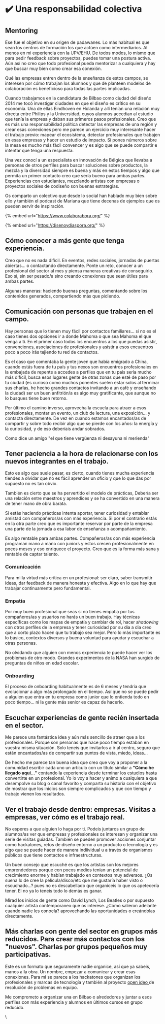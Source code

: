 # ✔️ Una responsabilidad colectiva

## Mentoring

Ese fue el objetivo en su origen de padawanes. Lo más habitual es que sean los centros de formación los que actúen como intermediarios. Al menos en mi experiencia con la UPV/EHU. De todos modos, lo mismo que para pedir feedback sobre proyectos, puedes tomar una postura activa. Aún así no creo que todo profesional pueda mentorizar a cualquiera y hay que buscar muy bien como crear esa conexión.

Qué las empresas entren dentro de la enseñanza de estos campos, se interesen por cómo trabajan los alumnos y que de planteen modelos de colaboración es beneficioso para todas las partes implicadas.

Cuando trabajamos en la candidatura de Bilbao como ciudad del diseño 2014 me tocó investigar ciudades en que el diseño es crítico en su economía. Una de ellas Eindhoven en Holanda y allí tenían una relación muy directa entre Philips y la Universidad, cuyos alumnos accedian al estudio que tenía la empresa y daban sus primeros pasos profesionales. Creo que es más una responsabilidad política detectar las empresas de una región y crear esas conexiones pero me parece un ejercicio muy interesante hacer el trabajo previo: mapear el ecosistema, detectar profesionales que trabajen en esas empresas y hacer un estudio de impacto. Si pones números sobre la mesa es mucho más fácil convencer y es algo que se puede compartir e intentar que tenga una respuesta.

Una vez conocí a un especialista en innovación de Bélgica que llevaba a personas de otros perfiles para buscar soluciones sobre productos, la mezcla y la diversidad siempre es buena y más en estos tiempos y algo que permita un primer contacto creo que sería bueno para ambas partes. Experiencias con estudiantes, mezclando artistas con empresas o proyectos sociales de codiseño son buenas estrategias.

Os comparto un colectivo que desde lo social han hablado muy bien sobre ello y también el podcast de Mariana que tiene decenas de ejemplos que os pueden servir de inspiración.

{% embed url="https://www.colaborabora.org/" %}

{% embed url="https://disenoydiaspora.org/" %}

## Cómo conocer a más gente que tenga experiencia.

Creo que no es nada difícil. En eventos, redes sociales, jornadas de puertas abiertas… o contactando directamente. Ponte un reto, conocer a un profesional del sector al mes y piensa maneras creativas de conseguirlo. Eso sí, sin ser pesado/a sino creando conexiones que sean útiles para ambas partes.

Algunas maneras: haciendo buenas preguntas, comentando sobre los contenidos generados, compartiendo más que pidiendo.

## Comunicación con personas que trabajen en el campo.

Hay personas que lo tienen muy fácil por contactos familiares… si no es el caso tienes dos opciones ir a donde Mahoma o que sea Mahoma el que venga a ti. En el primer caso todos los encuentros a los que puedas asistir, convenciones, asociaciones de profesionales y asistir a esos encuentros poco a poco irás tejiendo tu red de contactos.

Es el caso que comentaba la gente joven que había emigrado a China, cuando estás fuera de tu país y tus nexos son encuentros profesionales en la embajada de repente a accedes a perfiles que en tu país sería mucho más difícil, busca esos lugares gente de otras zonas que esté de paso por tu ciudad (es curioso como muchos ponentes suelen estar solos al terminar sus charlas, he hecho grandes contactos invitando a un café y enseñando la ciudad) ser un buen anfitrión/a es algo muy gratificante, que aunque no lo busques tiene buen retorno.

Por último el camino inverso, aprovecha la escuela para atraer a esos profesionales, montar un evento, un club de lectura, una exposición… y contacta directamente. De vez en cuando estamos encantados/as de compartir y sobre todo recibir algo que se pierde con los años: la energía y la curiosidad, y de eso deberíais andar sobrados.

Como dice un amigo "el que tiene vergüenza ni desayuna ni merienda"

## Tener paciencia a la hora de relacionarse con los nuevos integrantes en el trabajo.

Esto es algo que suele pasar, es cierto, cuando tienes mucha experiencia tiendes a olvidar que no es fácil aprender un oficio y que lo que das por supuesto no es tan obvio.

También es cierto que se ha pervertido el modelo de prácticas, Debería ser una relación entre maestros y aprendices y se ha convertido en una manera de tener mano de obra barata.

Si estás haciendo prácticas intenta aportar, tener curiosidad y entablar amistad con compañeros/as con más experiencia. Si por el contrario estás en la otra parte creo que es importante reservar por parte de la empresa una parte de la jornada a esa labor de enseñanza o acompañamiento.

Es algo rentable para ambas partes. Compañeros/as con más experiencia programan mano a mano con juniors y estos crecen profesionalmente en pocos meses y eso enriquece el proyecto. Creo que es la forma más sana y rentable de captar talento.

### Comunicación

Para mi la virtud más crítica en un profesional: ser claro, saber transmitir ideas, dar feedback de manera honesta y efectiva. Algo en lo que hay que trabajar continuamente pero fundamental.

### Empatía

Por muy buen profesional que seas si no tienes empatia por tus compañeros/as y usuarios no harás un buen trabajo. Hay técnicas específicas como los mapas de empatía y cambiar de rol, hacer _shadowing_ con otros perfiles de la empresa y tener curiosidad por su dia a dia creo que a corto plazo hacen que tu trabajo sea mejor. Pero lo más importante es lo básico, contextos diversos y buena voluntad para ayudar y escuchar a otras personas.

No olvidando que alguien con menos experiencia te puede hacer ver los problemas de otro modo. Grandes experimentos de la NASA han surgido de preguntas de niños en edad escolar.

### Onboarding

El proceso de onboarding habitualmente es de 6 meses y tendría que evolucionar a algo más prolongado en el tiempo. Así que no se puede pedir a alguien que entra en tu empresa como junior que lo entienda todo en poco tiempo… ni la gente más senior es capaz de hacerlo.

## Escuchar experiencias de gente recién insertada en el sector.

Me parece una fantástica idea y aún más sencillo de atraer que a los profesionales. Porque son personas que hace poco tiempo estaban en vuestra misma situación. Solo teneis que invitarlos a ir al centro, seguro que están encantados/as de compartir sus puntos de vista, miedo, ideas…

De hecho me parece tan buena idea que creo que voy a proponer a la comunidad escribir cada uno un artículo con un título similar a **"Cómo he llegado aquí…"** contando la experiencia desde terminar los estudios hasta convertirte en un profesional. Yo lo voy a hacer y animo a cualquiera a que desempolve su blog o canal favorito y comparta su historia con el objetivo de mostrar que los inicios son siempre complicados y que con tiempo y trabajo vienen los resultados.

## Ver el trabajo desde dentro: empresas. Visitas a empresas, ver cómo es el trabajo real.

No esperes a que alguien lo haga por ti. Podeis juntaros un grupo de alumnos/as ver que empresas y profesionales os interesan y organizar una serie de visitas guiadas. También se pueden promover acciones conjuntar como hackatones, retos de diseño entorno a un producto o tecnología y es algo que se puede hacer de manera indiividual u a través de organismos públicos que tiene contactos e infraestructuras.

Un buen consejo que escuché es que los artistas son los mejores emprendedores porque con pocos medios tenían un potencial de crecimiento enorme y habían trabajado en contextos muy adversos. ¿Os suena lo de cree la película/disco/etc que me gustaría haber visto o escuchado…? pues no es descabellado que organiceis lo que os apetecería tener. El no ya lo teneis todo lo demás es ganar.

Mirad los inicios de gente como David Lynch, Los Beatles o por supuesto cualquier artista contemporaneo que os interese. ¿Cómo salieron adelante cuando nadie les conocía? aprovechando las oportunidades o creándolas directamente.

## Más charlas con gente del sector en grupos más reducidos. Para crear más contactos con los "nuevos". Charlas por grupos pequeños muy participativas.

Este es un formato que seguramente nadie organice, así que ya sabeis, manos a la obra. Un nombre, empezar a comunicar y crear esas conexiones. Para mi se parece a los hackatones que organizan los profesionales y marcas de tecnología y también al proyecto [open ideo ](https://www.openideo.com/)de resolución de problemas en equipo.

Me comprometo a organizar una en Bilbao o alrededores y juntar a esos perfiles con más experiencia y alumnos en últimos cursos en grupo reducido.

\


